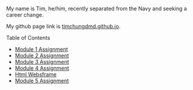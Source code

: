 My name is Tim, he/him, recently separated from the Navy and seeking a career change. 

My github page link is [timchungdmd.github.io](https://timchungdmd.github.io/reading-notes/).

Table of Contents
- [Module 1 Assignment](learn-markdown.md)
- [Module 2 Assignment](read2-reflection-discussion.md)
- [Module 3 Assignment](read3-revisions-and-the-cloud.md)
- [Module 4 Assignment](read4-html-structures.md)
- [Html Websframe](https://timchungdmd.github.io/webframe/)
- [Module 5 Assignment](read5-css.md)
